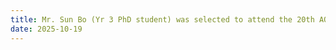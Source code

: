 ```yaml
---
title: Mr. Sun Bo (Yr 3 PhD student) was selected to attend the 20th AOTULE Student Conference held in Tsinghua University from 13 to 15 Oct 2025. Good Job!
date: 2025-10-19
---
```


